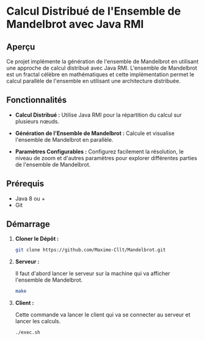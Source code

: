 # Calcul Distribué de l'Ensemble de Mandelbrot avec Java RMI

## Aperçu

Ce projet implémente la génération de l'ensemble de Mandelbrot en utilisant
une approche de calcul distribué avec Java RMI. L'ensemble de Mandelbrot est un
fractal célèbre en mathématiques et cette implémentation permet le calcul parallèle de l'ensemble en utilisant une
architecture distribuée.

## Fonctionnalités

- **Calcul Distribué :** Utilise Java RMI pour la répartition du calcul sur plusieurs nœuds.

- **Génération de l'Ensemble de Mandelbrot :** Calcule et visualise l'ensemble de Mandelbrot en parallèle.

- **Paramètres Configurables :** Configurez facilement la résolution, le niveau de zoom et d'autres paramètres pour
  explorer différentes parties de l'ensemble de Mandelbrot.

## Prérequis

- Java 8 ou +
- Git

## Démarrage

1. **Cloner le Dépôt :**

   ```bash
   git clone https://github.com/Maxime-Cllt/Mandelbrot.git
    ```
2. **Serveur :**

    Il faut d'abord lancer le serveur sur la machine qui va afficher l'ensemble de Mandelbrot.

   ```bash
   make
   ```

3. **Client :**

    Cette commande va lancer le client qui va se connecter au serveur et lancer les calculs.

   ```bash
   ./exec.sh
   ```
